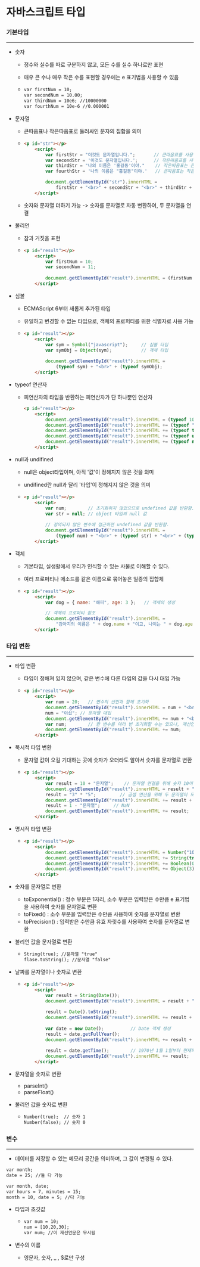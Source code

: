 <h1> 자바스크립트 타입</h1>





<h3> 기본타입</h3>

---

- 숫자

  - 정수와 실수를 따로 구분하지 않고, 모든 수를 실수 하나로만 표현

  - 매우 큰 수나 매우 작은 수를 표현할 경우에는 e 표기법을 사용할 수 있음

  - ```html
    var firstNum = 10;
    var secondNum = 10.00;
    var thirdNum = 10e6; //10000000
    var fourthNum = 10e-6 //0.000001
    ```

- 문자열

  - 큰따옴표나 작은따옴표로 둘러싸인 문자의 집합을 의미

  - ```html
    <p id="str"></p>
    	<script>
    		var firstStr = "이것도 문자열입니다.";		// 큰따옴표를 사용한 문자열
    		var secondStr = '이것도 문자열입니다.';		// 작은따옴표를 사용한 문자열
    		var thirdStr = "나의 이름은 '홍길동'이야."	// 작은따옴표는 큰따옴표로 둘러싸인 문자열에만 포함될 수 있음.
    		var fourthStr = '나의 이름은 "홍길동"이야.'	// 큰따옴표는 작은따옴표로 둘러싸인 문자열에만 포함될 수 있음.
    
    		document.getElementById("str").innerHTML = 
    			firstStr + "<br>" + secondStr + "<br>" + thirdStr + "<br>" + fourthStr + "<br>";
    	</script>
    ```

  - 숫자와 문자열 더하기 가능 -> 숫자를 문자열로 자동 변환하여, 두 문자열을 연결

- 불리언

  - 참과 거짓을 표현

  - ```html
    <p id="result"></p>
    	<script>
    		var firstNum = 10;
    		var secondNum = 11;
    	
    		document.getElementById("result").innerHTML = (firstNum == secondNum);
    	</script>
    ```

- 심볼

  - ECMAScript 6부터 새롭게 추가된 타입

  - 유일하고 변경할 수 없는 타입으로, 객체의 프로퍼티를 위한 식별자로 사용 가능

  - ```html
    <p id="result"></p>
    	<script>
    		var sym = Symbol("javascript");		// 심볼 타입
    		var symObj = Object(sym); 			// 객체 타입
    		
    		document.getElementById("result").innerHTML = 
    			(typeof sym) + "<br>" + (typeof symObj);
    	</script>
    ```

- typeof 연산자

  - 피연산자의 타입을 반환하는 피연산자가 단 하나뿐인 연산자

    ```html
    <p id="result"></p>
    	<script>
    		document.getElementById("result").innerHTML = (typeof 10) + "<br>";
    		document.getElementById("result").innerHTML += (typeof "문자열") + "<br>";
    		document.getElementById("result").innerHTML += (typeof true) + "<br>";
    		document.getElementById("result").innerHTML += (typeof undefined) + "<br>";
    		document.getElementById("result").innerHTML += (typeof null);
    	</script>
    ```

- null과 undifined

  - null은 object타입이며, 아직 '값'이 정해지지 않은 것을 의미

  - undifined란 null과 달리 '타입'이 정해지지 않은 것을 의미

  - ```html
    <p id="result"></p>
    	<script>
    		var num;		// 초기화하지 않았으므로 undefined 값을 반환함.
    		var str = null;	// object 타입의 null 값
    		
    		// 정의되지 않은 변수에 접근하면 undefined 값을 반환함.
    		document.getElementById("result").innerHTML = 
    			(typeof num) + "<br>" + (typeof str) + "<br>" + (typeof secondNum);
    	</script>
    ```

- 객체

  - 기본타입, 실생활에서 우리가 인식할 수 있는 사물로 이해할 수 있다.

  - 여러 프로퍼티나 메소드를 같은 이름으로 묶어놓은 일종의 집합체

  - ```html
    <p id="result"></p>
    	<script>
    		var dog = { name: "해피", age: 3 };	// 객체의 생성
    
    		// 객체의 프로퍼티 참조
    		document.getElementById("result").innerHTML = 
    			"강아지의 이름은 " + dog.name + "이고, 나이는 " + dog.age + "살 입니다.";
    	</script>
    ```



<h3>타입 변환</h3>

---

- 타입 변환

  - 타입이 정해져 있지 않으며, 같은 변수에 다른 타입의 값을 다시 대입 가능

  - ```html
    <p id="result"></p>
    	<script>
    		var num = 20;	// 변수의 선언과 함께 초기화
    		document.getElementById("result").innerHTML = num + "<br>";
    		num = "이십";	// 문자열 대입
    		document.getElementById("result").innerHTML += num + "<br>";
    		var num;		// 한 변수를 여러 번 초기화할 수는 있으나, 재선언은 할 수 없습니다.
    		document.getElementById("result").innerHTML += num;
    	</script>
    ```

- 묵시적 타입 변환

  - 문자열 값이 오길 기대하는 곳에 숫자가 오더라도 알아서 숫자를 문자열로 변환

  - ```html
    <p id="result"></p>
    	<script>
    		var result = 10 + "문자열";	// 문자열 연결을 위해 숫자 10이 문자열로 변환됨.
    		document.getElementById("result").innerHTML = result + "<br>";
    		result = "3" * "5";			// 곱셈 연산을 위해 두 문자열이 모두 숫자로 변환됨.
    		document.getElementById("result").innerHTML += result + "<br>";
    		result = 1 - "문자열";		// NaN
    		document.getElementById("result").innerHTML += result;
    	</script>
    ```

- 명시적 타입 변환

  - ```html
    <p id="result"></p>
    	<script>
    		document.getElementById("result").innerHTML = Number("10") + "<br>";	// 10
    		document.getElementById("result").innerHTML += String(true) + "<br>";	// "true"
    		document.getElementById("result").innerHTML += Boolean(0) + "<br>";		// false
    		document.getElementById("result").innerHTML += Object(3);				// new Number(3)
    	</script>
    ```

- 숫자를 문자열로 변환

  - toExponential() : 정수 부분은 1자리, 소수 부분은 입력받은 수만큼 e 표기법을 사용하여 숫자를 문자열로 변환
  - toFixed() : 소수 부분을 입력받은 수만큼 사용하여 숫자를 문자열로 변환
  - toPrecision() : 입력받은 수만큼 유효 자릿수를 사용하여 숫자를 문자열로 변환

- 불리언 값을 문자열로 변환

  - ```html
    String(true); //문자열 "true"
    flase.toString(); //문자열 "false"
    ```

- 날짜를 문자열이나 숫자로 변환

  - ```html
    <p id="result"></p>
    	<script>
    		var result = String(Date());
    		document.getElementById("result").innerHTML = result + "<br>";
            
    		result = Date().toString();
    		document.getElementById("result").innerHTML += result + "<br>";
            
    		var date = new Date(); 			// Date 객체 생성
    		result = date.getFullYear();
    		document.getElementById("result").innerHTML += result + "<br>";
            
    		result = date.getTime();		// 1970년 1월 1일부터 현재까지의 시간을 밀리초 단위의 숫자로 반환함.
    		document.getElementById("result").innerHTML += result;
    	</script>
    ```

- 문자열을 숫자로 변환

  - parseInt()
  - parseFloat()

- 불리언 값을 숫자로 변환

  - ```html
    Number(true);  // 숫자 1
    Number(false); // 숫자 0
    ```

    

<h3>변수</h3>

---

- 데이터를 저장할 수 있는 메모리 공간을 의미하며, 그 값이 변경될 수 있다.

```html
var month;
date = 25; //둘 다 가능

var month, date;
var hours = 7, minutes = 15;
month = 10, date = 5; //다 가능
```

- 타입과 초깃값

  - ```html
    var num = 10;
    num = [10,20,30];
    var num; //이 재선언문은 무시됨
    ```

- 변수의 이름

  - 영문자, 숫자, _ , $로만 구성